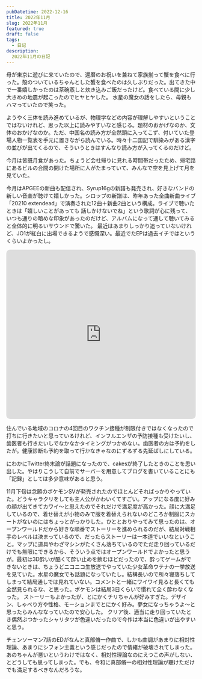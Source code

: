 ```yaml
---
pubDatetime: 2022-12-16
title: 2022年11月
slug: 2022年11月
featured: true
draft: false
tags:
  - 日記
description:
  2022年11月の日記
---
```


母が東京に遊びに来ていたので、還暦のお祝いを兼ねて家族揃って蟹を食べに行った。殻のついているちゃんとした蟹を食べたのは久しぶりだった。出てきた中で一番嬉しかったのは茶碗蒸しと炊き込みご飯だったけど。食べている間に少し大きめの地震が起こったのでヒヤヒヤした。
水星の魔女の話をしたら、母親もハマっていたので笑った。

ようやく三体を読み進めているが、物理学などの内容が理解しやすいということではないけれど、思った以上に読みやすいなと感じる。題材のおかげなのか、文体のおかげなのか。ただ、中国名の読み方が全然頭に入ってこず、付いていた登場人物一覧表を手元に置きながら読んでいる。時々十二国記で馴染みがある漢字の並びが出てくるので、そういうときはすんなり読み方が入ってくるのだけど。

今月は皆既月食があった。ちょうど会社帰りに見れる時間帯だったため、帰宅路にあるビルの合間の開けた場所に人がたまっていて、みんなで空を見上げて月を見ていた。

今月はAPGEEの新曲も配信され、Syrup16gの新譜も発売され、好きなバンドの新しい音楽が聴けて嬉しかった。シロップの新譜は、昨年あった全曲新曲ライブ「20210 extendead」で演奏された12曲＋新曲2曲という構成。ライブで聴いたときは「嬉しいことがあっても 話しかけないでね」という歌詞が心に残って、いつも通りの暗めな印象があったのだけど、アルバムになって通して聴いてみると全体的に明るいサウンドで驚いた。
最近はあまりしっかり追っていないけれど、JO1が紅白に出場できるようで感慨深い。最近でたEPは過去イチではというくらいよかったし。 
<iframe allow="autoplay *; encrypted-media *; fullscreen *; clipboard-write" frameborder="0" height="450" style="width:100%;max-width:660px;overflow:hidden;border-radius:10px;" sandbox="allow-forms allow-popups allow-same-origin allow-scripts allow-storage-access-by-user-activation allow-top-navigation-by-user-activation" src="https://embed.music.apple.com/jp/album/les-mise-blue/1651175990?l=en"></iframe> 

住んでいる地域のコロナの4回目のワクチン接種が制限付きではなくなったので打ちに行きたいと思っているけれど、インフルエンザの予防接種も受けたいし、歯医者も行きたいしでなかなかタイミングがつかめない。歯医者の方は予約をしたが。健康診断も予約を取って行かなきゃなのにずるずる先延ばしにしている。

にわかにTwitter終末論が話題になったので、cakesが終了したときのことを思い出した。やはりこうして自前でサーバーを用意してブログを書いていることにも「記録」としては多少意味があると思う。

11月下旬は念願のポケモンSVが発売されたのでほとんどそればっかりやっていた。どうキャラクリをしても主人公がかわいくてすごい。アップになる度に好みの顔が出てきてカワイ〜と思えたのでそれだけで満足度が高かった。顔に大満足しているので、着せ替えが小物のみで服を着替えられないのどころか制服にスカートがないのにはちょっとがっかりした。ひととおりやってみて思ったのは、オープンワールドだから好きな順番でストーリーを進められるのだが、結局対戦相手のレベルは決まっているので、だったらストーリーは一本道でいいなということ。マップに道具やわざマシンがたくさん落ちているのでただ走り回っているだけでも無限にできるから、そういう点ではオープンワールドでよかったと思うが。最初は3D酔いが酷くて酔い止めを飲むほどだったので、酔ってゲームができないときは、ちょうどニコニコ生放送でやっていた少女革命ウテナの一挙放送を見ていた。水星の魔女でも話題になっていたし。結構長いので所々寝落ちしてしまって結局通しでは見れていない。コメントと一緒にワイワイ見ると長くても全然見られるな、と思った。ポケモンは結局3日くらいで慣れて全く酔わなくなった。
ストーリーもよかったが、とにかくチリちゃんが好みすぎた。デザイン、しゃべり方や性格、モーションまでとにかく好み。夢女になっちゃうよ〜と思ったらみんななっていたので安心した。
クリア後、適当に走り回っていたとき偶然ぶつかったシャリタツが色違いだったので今作は本当に色違いが出やすいと思う。

チェンソーマン7話のEDがなんと真部脩一作曲で、しかも曲調があまりに相対性理論、あまりにシフォン主義という感じだったので情緒が破壊されてしまった。あのちゃんが悪いというわけではなく、相対性理論なのにえつこの声がしない、とどうしても思ってしまった。でも、令和に真部脩一の相対性理論が聴けただけでも満足するべきなんだろうな。
